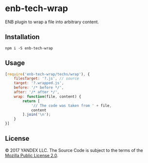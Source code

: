 # enb-tech-wrap

ENB plugin to wrap a file into arbitrary content.

## Installation

```
npm i -S enb-tech-wrap
```

## Usage

```js
[require('enb-tech-wrap/techs/wrap'), {
    filesTarget: '?.js', // source
    target: '?.wrapped.js',
    before: '/* before */',
    after: '/* after */',
    wrap: function(file, content) {
        return [
            '// The code was taken from ' + file,
            content
        ].join('\n');
    }
}]
```

## License

© 2017 YANDEX LLC. The Source Code is subject to the terms of the [Mozilla Public License 2.0](LICENSE.txt).
